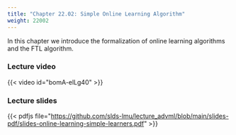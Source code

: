 ```yaml
---
title: "Chapter 22.02: Simple Online Learning Algorithm"
weight: 22002
---
```

In this chapter we introduce the formalization of online learning algorithms and the FTL algorithm. 
<!--more-->

### Lecture video

{{< video id="bomA-elLg40" >}}

### Lecture slides

{{< pdfjs file="https://github.com/slds-lmu/lecture_advml/blob/main/slides-pdf/slides-online-learning-simple-learners.pdf" >}}

